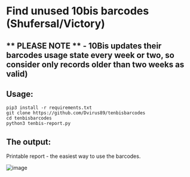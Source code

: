 # Find unused 10bis barcodes (Shufersal/Victory)
## ** PLEASE NOTE **  - 10Bis updates their barcodes usage state every week or two, so consider only records older than two weeks as valid)

## Usage:
```
pip3 install -r requirements.txt
git clone https://github.com/Dvirus89/tenbisbarcodes
cd tenbisbarcodes
python3 tenbis-report.py
```

## The output:
Printable report - the easiest way to use the barcodes.

![image](https://user-images.githubusercontent.com/1368112/188301719-b029032a-41a8-4f9f-9090-a452294a45f1.png)

